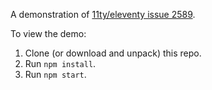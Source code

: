 A demonstration of
[11ty/eleventy issue 2589](https://github.com/11ty/eleventy/issues/2589).

To view the demo:

1. Clone (or download and unpack) this repo.
1. Run `npm install`.
1. Run `npm start`.
